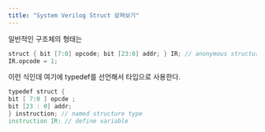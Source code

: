 ```yaml
--- 
title: "System Verilog Struct 살펴보기"
---
```


일반적인 구조체의 형태는 


```verilog
struct { bit [7:0] opcode; bit [23:0] addr; } IR; // anonymous structure
IR.opcode = 1; 
```

이런 식인데 여기에 typedef를 선언해서 타입으로 사용한다. 

```verilog
typedef struct { 
bit [ 7:0 ] opcde ;
bit [23 : 0] addr;
} instruction; // named structure type 
instruction IR: // define variable

```


